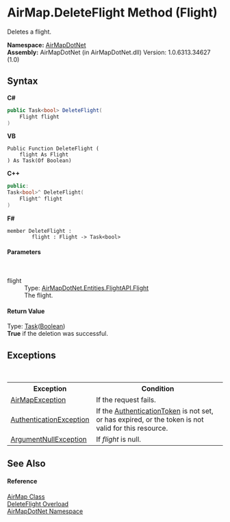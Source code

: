 # AirMap.DeleteFlight Method (Flight)
 

Deletes a flight.

**Namespace:**&nbsp;<a href="N_AirMapDotNet">AirMapDotNet</a><br />**Assembly:**&nbsp;AirMapDotNet (in AirMapDotNet.dll) Version: 1.0.6313.34627 (1.0)

## Syntax

**C#**<br />
``` C#
public Task<bool> DeleteFlight(
	Flight flight
)
```

**VB**<br />
``` VB
Public Function DeleteFlight ( 
	flight As Flight
) As Task(Of Boolean)
```

**C++**<br />
``` C++
public:
Task<bool>^ DeleteFlight(
	Flight^ flight
)
```

**F#**<br />
``` F#
member DeleteFlight : 
        flight : Flight -> Task<bool> 

```


#### Parameters
&nbsp;<dl><dt>flight</dt><dd>Type: <a href="T_AirMapDotNet_Entities_FlightAPI_Flight">AirMapDotNet.Entities.FlightAPI.Flight</a><br />The flight.</dd></dl>

#### Return Value
Type: <a href="http://msdn2.microsoft.com/en-us/library/dd321424" target="_blank">Task</a>(<a href="http://msdn2.microsoft.com/en-us/library/a28wyd50" target="_blank">Boolean</a>)<br /><b>True</b> if the deletion was successful.

## Exceptions
&nbsp;<table><tr><th>Exception</th><th>Condition</th></tr><tr><td><a href="T_AirMapDotNet_AirMapException">AirMapException</a></td><td>If the request fails.</td></tr><tr><td><a href="http://msdn2.microsoft.com/en-us/library/szf0ccz1" target="_blank">AuthenticationException</a></td><td>If the <a href="P_AirMapDotNet_AirMap_AuthenticationToken">AuthenticationToken</a> is not set, or has expired, or the token is not valid for this resource.</td></tr><tr><td><a href="http://msdn2.microsoft.com/en-us/library/27426hcy" target="_blank">ArgumentNullException</a></td><td>If *flight* is null.</td></tr></table>

## See Also


#### Reference
<a href="T_AirMapDotNet_AirMap">AirMap Class</a><br /><a href="Overload_AirMapDotNet_AirMap_DeleteFlight">DeleteFlight Overload</a><br /><a href="N_AirMapDotNet">AirMapDotNet Namespace</a><br />